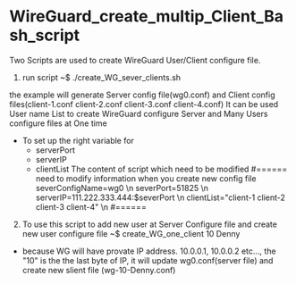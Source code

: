 # WireGuard_create_multip_Client_Bash_script

Two Scripts are used to create WireGuard User/Client configure file.

1) run script
~$ ./create_WG_sever_clients.sh

the example will generate Server config file(wg0.conf) and Client config files(client-1.conf client-2.conf client-3.conf client-4.conf)
It can be used User name List to create WireGuard configure Server and Many Users configure files at One time
  - To set up the right variable for 
    - serverPort
    - serverIP
    - clientList
The content of script which need to be modified
#====== need to modify information when you create new config file
severConfigName=wg0 \n
severPort=51825 \n
serverIP=111.222.333.444:$severPort \n
clientList="client-1 client-2 client-3 client-4" \n
#======

2) To use this script to add new user at Server Configure file and create new user configure file
~$ create_WG_one_client 10 Denny
  - because WG will have provate IP address. 10.0.0.1, 10.0.0.2 etc..., the "10" is the the last byte of IP, 
    it will update wg0.conf(server file) and create new slient file (wg-10-Denny.conf)


